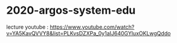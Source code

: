 # 2020-argos-system-edu

lecture youtube : https://www.youtube.com/watch?v=YA5KavQVVY8&list=PLKvsDZXPa_0y1aIJ640GYluxOKLwgQddo
